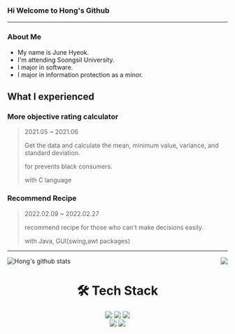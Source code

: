 ### Hi Welcome to Hong's Github

<!--
**hongjunehuke/hongjunehuke** is a ✨ _special_ ✨ repository because its `README.md` (this file) appears on your GitHub profile.

Here are some ideas to get you started:

- 🔭 I’m currently working on ...
- 🌱 I’m currently learning ...
- 👯 I’m looking to collaborate on ...
- 🤔 I’m looking for help with ...
- 💬 Ask me about ...
- 📫 How to reach me: ...
- 😄 Pronouns: ...
- ⚡ Fun fact: ...
-->
---
### About Me
* My name is June Hyeok.
* I'm attending Soongsil University.
* I major in software.
* I major in information protection as a minor.

## What I experienced
###  More objective rating calculator
 > 2021.05 ~ 2021.06
 > 
 > Get the data and calculate the mean, minimum value, variance, and standard deviation.
 >
 > for prevents black consumers.
 > 
 > with C language
 
###  Recommend Recipe 
 > 2022.02.09 ~ 2022.02.27
 > 
 > recommend recipe for those who can't make decisions easily.
 > 
 > with Java, GUI(swing,awt packages)
---
  ![Hong's github stats](https://github-readme-stats.vercel.app/api?username=hongjunehuke&show_icons=true&theme=swift)
<img align='right' src="http://mazassumnida.wtf/api/v2/generate_badge?boj=lms7802">  


<div align=center><h1>🛠 Tech Stack </h1></div>
<div align=center> 
  <img src="https://img.shields.io/badge/java-007396?style=for-the-badge&logo=java&logoColor=white"> 
  <img src="https://img.shields.io/badge/c++-00599C?style=for-the-badge&logo=c%2B%2B&logoColor=white">
  <img src="https://img.shields.io/badge/python-3776AB?style=for-the-badge&logo=python&logoColor=white"> 
  <br>
  <img src="https://img.shields.io/badge/github-181717?style=for-the-badge&logo=github&logoColor=white">
  <img src="https://img.shields.io/badge/git-F05032?style=for-the-badge&logo=git&logoColor=white">
  <br>
</div>
